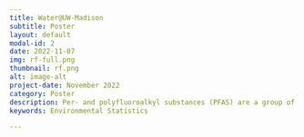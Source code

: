```yaml
---
title: Water@UW-Madison
subtitle: Poster
layout: default
modal-id: 2
date: 2022-11-07
img: rf-full.png
thumbnail: rf.png
alt: image-alt
project-date: November 2022
category: Poster
description: Per- and polyfluoroalkyl substances (PFAS) are a group of synthetic pollutants that have been increasingly found in groundwater in communities across the United States, and thus have been drawing growing interest and concern. The concentration of PFAS in water systems is influenced by a multitude of factors, namely the proximity to airports, military bases, landfills, wastewater treatment plants, or an assortment of manufacturing facilities, as well as geographic conditions such as the climate or population density. In this work, a random forest machine learning model accounting for these factors is applied to assess the likelihood of having hazardous levels of PFAS concentration, greater than 50 parts per trillion, in various geographic points across the contiguous United States. Trained from a compilation of 10,026 data points gathered from different sources, the model suggests that among the most important indicators of PFAS contamination are distance to textile mills, distance to apparel manufacturers, or distance to leather manufacturers. Further geospatial analysis is conducted by interpolating the model's predictions to 20,000 randomly sampled points within the contiguous United States using Triangulated Irregular Network (TIN), and then creating a national risk map that highlights the areas with highest predicted probabilities. The risk map successfully captures regions of known PFAS risks such as Saint Paul, Minnesota and Parkersburg, West Verginia. The risk map can serve as a guideline for future water sampling investigations into PFAS contamination for different agencies and policymakers.
keywords: Environmental Statistics

---
```

